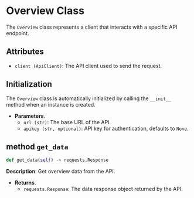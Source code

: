 # Overview Class

The `Overview` class represents a client that interacts with a specific API endpoint.

## Attributes

- `client (ApiClient)`: The API client used to send the request.

## Initialization

The `Overview` class is automatically initialized by calling the `__init__` method when an instance is created.

- **Parameters**.
  - `url (str)`: The base URL of the API.
  - `apikey (str, optional)`: API key for authentication, defaults to `None`.

## method `get_data`

```python
def get_data(self) -> requests.Response
```
**Description**: Get overview data from the API.

- **Returns**.
    - `requests.Response`: The data response object returned by the API.
